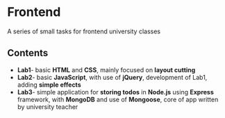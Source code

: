 # Frontend
A series of small tasks for frontend university classes
## Contents
* **Lab1**- basic **HTML** and **CSS**, mainly focused on **layout cutting**
* **Lab2**- basic **JavaScript**, with use of **jQuery**, development of Lab1, adding **simple effects** 
* **Lab3**- simple application for **storing todos** in **Node.js** using **Express** framework, with **MongoDB** and use of **Mongoose**, core of app written by university teacher 
